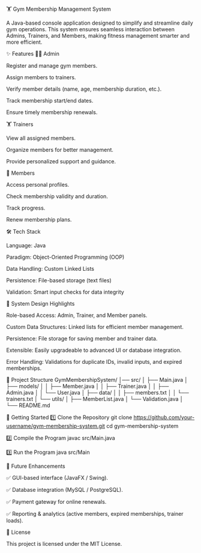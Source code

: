🏋️ Gym Membership Management System

A Java-based console application designed to simplify and streamline daily gym operations. This system ensures seamless interaction between Admins, Trainers, and Members, making fitness management smarter and more efficient.

✨ Features
👨‍💼 Admin

Register and manage gym members.

Assign members to trainers.

Verify member details (name, age, membership duration, etc.).

Track membership start/end dates.

Ensure timely membership renewals.

🏋️ Trainers

View all assigned members.

Organize members for better management.

Provide personalized support and guidance.

🙋 Members

Access personal profiles.

Check membership validity and duration.

Track progress.

Renew membership plans.

🛠️ Tech Stack

Language: Java

Paradigm: Object-Oriented Programming (OOP)

Data Handling: Custom Linked Lists

Persistence: File-based storage (text files)

Validation: Smart input checks for data integrity

🧩 System Design Highlights

Role-based Access: Admin, Trainer, and Member panels.

Custom Data Structures: Linked lists for efficient member management.

Persistence: File storage for saving member and trainer data.

Extensible: Easily upgradeable to advanced UI or database integration.

Error Handling: Validations for duplicate IDs, invalid inputs, and expired memberships.

📂 Project Structure
GymMembershipSystem/
│── src/
│   ├── Main.java
│   ├── models/
│   │   ├── Member.java
│   │   ├── Trainer.java
│   │   ├── Admin.java
│   │   └── User.java
│   ├── data/
│   │   ├── members.txt
│   │   └── trainers.txt
│   └── utils/
│       ├── MemberList.java
│       └── Validation.java
│
└── README.md

🚀 Getting Started
1️⃣ Clone the Repository
git clone https://github.com/your-username/gym-membership-system.git
cd gym-membership-system

2️⃣ Compile the Program
javac src/Main.java

3️⃣ Run the Program
java src/Main

🔮 Future Enhancements

✅ GUI-based interface (JavaFX / Swing).

✅ Database integration (MySQL / PostgreSQL).

✅ Payment gateway for online renewals.

✅ Reporting & analytics (active members, expired memberships, trainer loads).


📜 License

This project is licensed under the MIT License.
